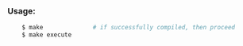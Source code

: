 ### Usage:

```sh
    $ make              # if successfully compiled, then proceed
    $ make execute
```